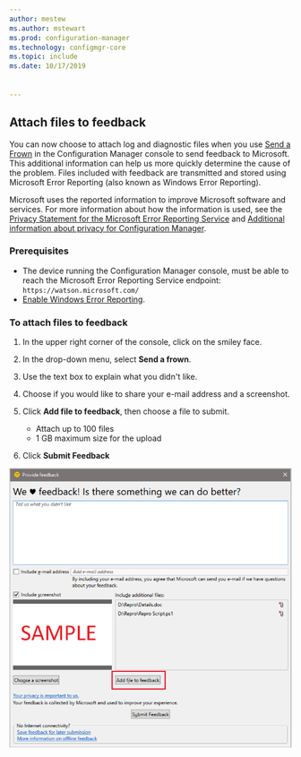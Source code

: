 ```yaml
---
author: mestew
ms.author: mstewart
ms.prod: configuration-manager
ms.technology: configmgr-core
ms.topic: include
ms.date: 10/17/2019


---
```


## Attach files to feedback
<!--3555011-->
You can now choose to attach log and diagnostic files when you use [Send a Frown](/sccm/core/understand/find-help#BKMK_1806Feedback) in the Configuration Manager console to send feedback to Microsoft. This additional information can help us more quickly determine the cause of the problem. Files included with feedback are transmitted and stored using Microsoft Error Reporting (also known as Windows Error Reporting).

Microsoft uses the reported information to improve Microsoft software and services. For more information about how the information is used, see the [Privacy Statement for the Microsoft Error Reporting Service](https://privacy.microsoft.com/microsoft-error-reporting-privacy-statement) and [Additional information about privacy for Configuration Manager](/sccm/core/plan-design/security/additional-privacy).

### Prerequisites
- The device running the Configuration Manager console, must be able to reach the Microsoft Error Reporting Service endpoint: `https://watson.microsoft.com/`
- [Enable Windows Error Reporting](https://docs.microsoft.com/powershell/module/windowserrorreporting).

### To attach files to feedback

1. In the upper right corner of the console, click on the smiley face.
1. In the drop-down menu, select **Send a frown**.
1. Use the text box to explain what you didn't like.
1. Choose if you would like to share your e-mail address and a screenshot.
1. Click **Add file to feedback**, then choose a file to submit.
   - Attach up to 100 files
   - 1 GB maximum size for the upload

1. Click **Submit Feedback**

![Include diagnostic files when you send a frown](/sccm/core/get-started/2019/media/3556011-feedback-add-files.png)